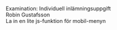Examination: Individuell inlämningsuppgift <br>
Robin Gustafsson <br>
La in en lite js-funktion för mobil-menyn
